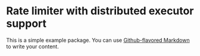 # Rate limiter with distributed executor support

This is a simple example package. You can use
[Github-flavored Markdown](https://guides.github.com/features/mastering-markdown/)
to write your content.
